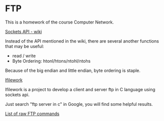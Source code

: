 # FTP
This is a homework of the course Computer Network.

[Sockets API - wiki](https://en.wikipedia.org/wiki/Berkeley_sockets)

Instead of the API mentioned in the wiki, there are several another functions that may be useful:

- read / write
- Byte Ordering: htonl/htons/ntohl/ntohs

Because of the big endian and little endian, byte ordering is staple.


[Ifilework](https://code.google.com/archive/p/ifilework/)

Ifilework is a project to develop a client and server ftp in C language using sockets api.

Just search "ftp server in c" in Google, you will find some helpful results.


[List of raw FTP commands](http://www.nsftools.com/tips/RawFTP.htm)

